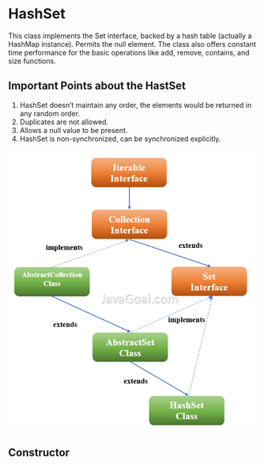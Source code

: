 # HashSet
This class implements the Set interface, backed by a hash table (actually a HashMap instance). Permits the null element. The class also offers constant time performance for the basic operations like add, remove, contains, and size functions.

## Important Points about the HastSet
1. HashSet doesn’t maintain any order, the elements would be returned in any random order.
2. Duplicates are not allowed.
3. Allows a null value to be present.
4. HashSet is non-synchronized, can be synchronized explicitly.

![](images/11.png)

## Constructor

